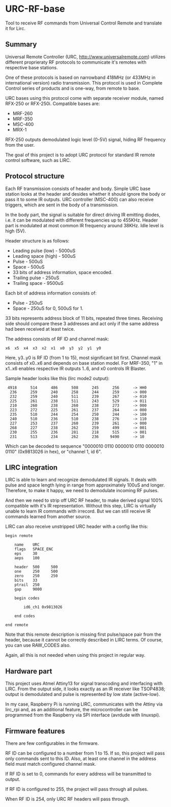 URC-RF-base
===========

Tool to receive RF commands from Universal Control Remote and translate it for Lirc.


Summary
-------

Universal Remote Controller (URC, http://www.universalremote.com) utilizes different
proprieraty RF protocols to communicate it's remotes with respective base stations. 

One of these protocols is based on narrowband 418MHz (or 433MHz in international
version) radio transmission. This protocol is used in Complete Control series of products 
and is one-way, from remote to base.

URC bases using this protocol come with separate receiver module, named RFX-250 or 
RFX-250i. Compatible bases are:

- MRF-260
- MRF-350
- MSC-400
- MRX-1

RFX-250 outputs demodulated logic level (0-5V) signal, hiding RF frequency from the user.

The goal of this project is to adopt URC protocol for standard IR remote control 
software, such as LIRC.

Protocol structure
------------------

Each RF transmission consists of header and body. Simple URC base station looks at 
the header and desides whether it should ignore the body or pass it to some IR 
outputs. URC controller (MSC-400) can also receive triggers, which are sent 
in the body of a transmission.

In the body part, the signal is suitable for direct driving IR emitting diodes, i.e. it can be
modulated with different frequencies up to 455KHz. Header part is modulated at most 
common IR frequency around 38KHz. Idle level is high (5V).

Header structure is as follows:

 - Leading pulse (low) - 5000uS
 - Leading space (high) - 500uS
 - Pulse - 500uS
 - Space - 500uS
 - 33 bits of address information, space encoded.
 - Trailing pulse - 250uS
 - Trailing space - 9500uS
 
Each bit of address information consists of:

 - Pulse - 250uS
 - Space - 250uS for 0, 500uS for 1.
 
33 bits represents address block of 11 bits, repeated three times. Receiving side should
compare these 3 addresses and act only if the same address had been received at least
twice.

The address consists of RF ID and channel mask:

	x6	x5	x4	x3	x2	x1	x0	y3	y2	y1	y0

Here, y3..y0 is RF ID (from 1 to 15), most significant bit first. Channel mask consists
of x0..x6 and depends on base station model. For MRF-350, "1" in x1..x6 enables respective
IR outputs 1..6, and x0 controls IR Blaster.

Sample header looks like this (lirc mode2 output):

     4918      514      486      508      245      256  	-> HH0
      236      259      240      258      244      259  	-> 000
      232      259      240      511      239      267  	-> 010
      225      261      238      511      243      529  	-> 011
      210      260      238      260      238      273  	-> 000
      223      272      225      261      237      264  	-> 000
      235      510      244      254      250      244  	-> 100
      240      510      236      510      238      276  	-> 110
      227      253      237      260      239      261  	-> 000
      268      227      238      262      259      499  	-> 001
      230      255      236      281      218      515  	-> 001
      231      513      234      262      236	  9490		-> 10

Which can be decoded to sequence "0000010 0110 0000010 0110 0000010 0110" (0x9813026 in hex), 
or "channel 1, id 6".

LIRC integration
----------------

LIRC is able to learn and recognize demodulated IR signals. It deals with pulse and space length
lying in range from approximately 100uS and longer. Therefore, to make it happy, we need to
demodulate incoming RF pulses.

And then we need to strip off URC RF header, to make derived signal 100% compatible with it's 
IR representation. Without this step, LIRC is virtually unable to learn IR commands with irrecord.
But we can still receive IR commands learned from another source.

LIRC can also receive unstripped URC header with a config like this:

	begin remote

		name  	URC
		flags 	SPACE_ENC
		eps     30
		aeps    100

		header 	500		500
		one     250   	500
		zero    250   	250
		bits    33
		ptrail  250
		gap     9000

		begin codes

			id6_ch1 0x9813026

		end codes

	end remote


Note that this remote description is missing first pulse/space pair from the header, because 
it cannot be correctly described in LIRC terms. Of course, you can use RAW_CODES also.

Again, all this is not needed when using this project in regular way.

Hardware part
-------------

This project uses Atmel Attiny13 for signal transcoding and interfacing with LIRC.
From the output side, it looks exactly as an IR receiver like TSOP4838; output is demodulated
and pulse is represented by low state (active-low).

In my case, Raspberry Pi is running LIRC, communicates with the Attiny via lirc_rpi and, as 
an additional feature, the microcontroller can be programmed from the Raspberry via SPI 
interface (avrdude with linuxspi).

Firmware features
-----------------

There are few configurables in the firmware.

RF ID can be configured to a number from 1 to 15. If so, this project will 
pass only commands sent to this ID. Also, at least one channel in the address
field must match configured channel mask.

If RF ID is set to 0, commands for every address will be transmitted to output.

If RF ID is configured to 255, the project will pass through all pulses.

When RF ID is 254, only URC RF headers will pass through.

